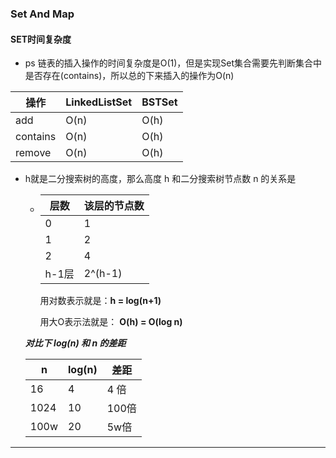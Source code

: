 ### Set And Map

#### SET时间复杂度

+ ps 链表的插入操作的时间复杂度是O(1)，但是实现Set集合需要先判断集合中是否存在(contains)，所以总的下来插入的操作为O(n)

|   操作   |  LinkedListSet    |    BSTSet  |
| ---- | ---- | ---- |
|   add   |   O(n)   |    O(h)  |
|   contains |   O(n)   |   O(h)   |
|   remove |  O(n)    |   O(h)   |

+ h就是二分搜索树的高度，那么高度 h 和二分搜索树节点数 n 的关系是
  
    + | **层数** | **该层的节点数** |
      | -------- | ---------------- |
      | 0        | 1                |
      | 1        | 2                |
      | 2        | 4                |
      | h-1层    | 2^(h-1)          |
    
      用对数表示就是：**h = log(n+1)**
    
      用大O表示法就是： **O(h) = O(log n)**

    ***对比下 log(n) 和 n 的差距***
    
    |   n   | **log(n)** | **差距**  |
    | ---- | ---- | ---- |
    |   16   |   4   |  4 倍  |
    | 1024 |   10   |   100倍   |
    | 100w |  20   |   5w倍   |

---
